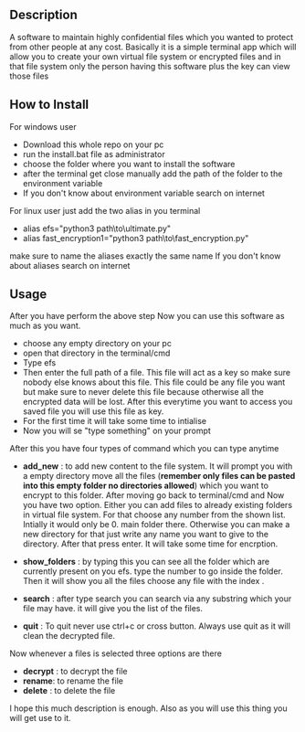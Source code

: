## Description ##

A software to maintain highly confidential files which you wanted to protect from other people at any cost.
Basically it is a simple terminal app which will allow you to create your own virtual file system or encrypted files and in that file system only the person having this software plus the key can view those files

## How to Install ##

For windows user
* Download this whole repo on your pc
* run the install.bat file as administrator
* choose the folder where you want to install the software
* after the terminal get close manually add the path of the folder to the environment variable
* If you don't know about environment variable search on internet

For linux user 
just add the two alias in you terminal 
* alias efs="python3 path\to\ultimate.py"
* alias fast_encryption1="python3 path\to\fast_encryption.py"

make sure to name the aliases exactly the same name
If you don't know about aliases search on internet

## Usage ##

After you have perform the above step Now you can use this software as much as you want. 
* choose any empty directory on your pc
* open that directory in the terminal/cmd
* Type efs
* Then enter the full path of a file. This file will act as a key so make sure nobody else knows about this file. This file could be any file you want but make sure to never delete this file because otherwise all the encrypted data will be lost. After this everytime you want to access you saved file you will use this file as key. 
* For the first time it will take some time to intialise
* Now you will se "type something" on your prompt


After this you have four types of command which you can type anytime
 * **add_new** : to add new content to the file system. It will prompt you with a empty directory move all the files (**remember only files can be pasted into this empty folder no directories allowed**) which you want to encrypt to this folder. After moving go back to terminal/cmd and Now you have two option. Either you can add files to already existing folders in virtual file system. For that choose any number from the shown list. Intially it would only be 0. main folder there. Otherwise you can make a new directory for that just write any name you want to give to the directory. After that press enter. It will take some time for encrption. 
 
 * **show_folders** : by typing this you can see all the folder which are currently present on you efs. type the number to go inside the folder. Then it will show you all the files choose any file with the index . 
 
 * **search** : after type search you can search via any substring which your file may have. it will give you the list of the files.
 * **quit** : To quit never use ctrl+c or cross button. Always use quit as it will clean the decrypted file.

Now whenever a files is selected three options are there 
* **decrypt** : to decrypt the file
* **rename**: to rename the file 
* **delete** : to delete the file



I hope this much description is enough.
Also as you will use this thing you will get use to it.




